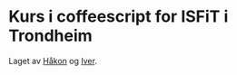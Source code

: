 Kurs i coffeescript for ISFiT i Trondheim
===================================================

Laget av [Håkon](https://github.com/haeric) og [Iver](https://github.com/iverds).

